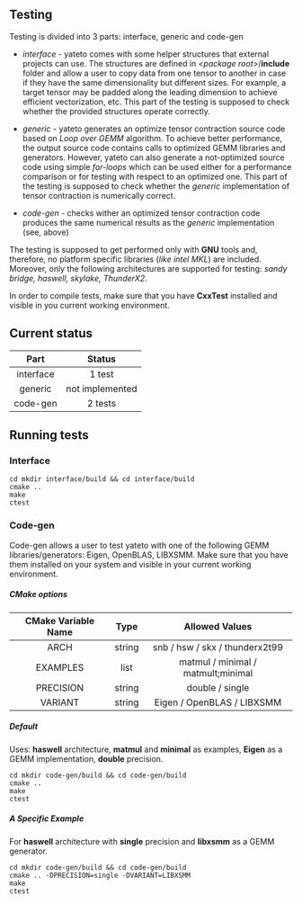 ## Testing
Testing is divided into 3 parts: interface, generic and code-gen

- *interface* - yateto comes with some helper structures that 
external projects can use. The structures are defined 
in *\<package root\>*/**include** folder and allow a user to copy data from one 
tensor to another in case if they have the same dimensionality but 
different sizes. For example, a target tensor may be padded along the leading dimension 
to achieve efficient vectorization, etc. This part of the testing is supposed to 
check whether the provided structures operate correctly.

- *generic* - yateto generates an optimize tensor contraction source code based on 
*Loop over GEMM* algorithm. To achieve better performance, the output source code 
contains calls to optimized GEMM libraries and generators. However, yateto can 
also generate a not-optimized source code using simple *for-loops* 
which can be used either for a performance comparison or for testing with respect
to an optimized one. This part of the testing is supposed to check whether the 
*generic* implementation of tensor contraction is numerically correct.


- *code-gen* - checks wither an optimized tensor contraction code produces the same
numerical results as the *generic* implementation (see, above)

The testing is supposed to get performed only with **GNU** tools and, therefore, 
no platform specific libraries (*like intel MKL*) are included. Moreover, only the
following architectures are supported for testing: *sandy bridge, haswell, skylake, 
ThunderX2*. 

In order to compile tests, make sure that you have **CxxTest** installed and visible
in you current working environment.

## Current status
|    Part   |      Status     |
|:---------:|:---------------:|
| interface |     1 test     |
| generic   | not implemented |
| code-gen  |     2 tests     |


## Running tests
### Interface
```console
cd mkdir interface/build && cd interface/build
cmake ..
make
ctest
```

### Code-gen
Code-gen allows a user to test yateto with one of the following GEMM libraries/generators: Eigen, OpenBLAS,  LIBXSMM. Make sure that you have them installed on your system and visible in your current working environment.

##### CMake options
| CMake Variable Name |  Type  |         Allowed Values         |
|:-------------------:|:------:|:------------------------------:|
| ARCH                | string |    snb / hsw / skx / thunderx2t99    |
| EXAMPLES            |  list  | matmul / minimal / matmult;minimal |
| PRECISION           | string |          double / single         |
| VARIANT             | string |     Eigen / OpenBLAS / LIBXSMM     |

##### Default
Uses: **haswell** architecture, **matmul** and **minimal** as examples, **Eigen** 
as a GEMM implementation, **double** precision.
```console
cd mkdir code-gen/build && cd code-gen/build
cmake ..
make
ctest
```
##### A Specific Example
For **haswell** architecture with **single** precision and **libxsmm** 
as a GEMM generator.
```console
cd mkdir code-gen/build && cd code-gen/build
cmake .. -DPRECISION=single -DVARIANT=LIBXSMM
make
ctest
```
